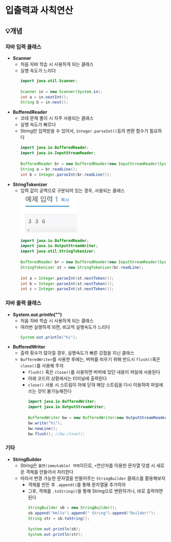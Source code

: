 # 입출력과 사칙연산

## 💡개념

### 자바 입력 클래스
- **Scanner**
  - 처음 자바 학습 시 사용하게 되는 클래스
  - 실행 속도가 느리다
    ```java
    import java.util.Scanner;
      
    Scanner in = new Scanner(System.in);
    int a = in.nextInt();
    String b = in.next();
    ```
- **BufferedReader**
  - 코테 문제 풀이 시 자주 사용되는 클래스
  - 실행 속도가 빠르다
  - String만 입력받을 수 있어서, ```Integer.parseInt()```등의 변환 함수가 필요하다
    ```java
    import java.io.BufferedReader;
    import java.io.InputStreamReader;
    
    BufferedReader br = new BufferedReader(new InputStreamReader(System.in));
    String a = br.readLine();
    int b = Integer.parseInt(br.readLine());
    ```
- **StringTokenizer**
  - 입력 값이 공백으로 구분되어 있는 경우, 사용되는 클래스   
  ![1.png](img%2F1.png)
    ```java
    import java.io.BufferedReader;
    import java.io.OutputStreamWriter;
    import java.util.StringTokenizer;
    
    BufferedReader br = new BufferedReader(new InputStreamReader(System.in));
    StringTokenizer st = new StringTokenizer(br.readLine);
    
    int a = Integer.parseInt(st.nextToken());
    int b = Integer.parseInt(st.nextToken());
    int c = Integer.parseInt(st.nextToken());
    ```

### 자바 출력 클래스
- **System.out.println("")**
  - 처음 자바 학습 시 사용하게 되는 클래스
  - 여러번 실행하게 되면, 비교적 실행속도가 느리다
    ```java
    System.out.println("hi");
    ```
- **BufferedWriter**
  - 출력 횟수가 많아질 경우, 실행속도가 빠른 강점을 지닌 클래스
  - ```BufferedWriter```를 사용한 후에는, 버퍼를 비우기 위해 반드시 ```flush()```혹은 ```close()```를 사용해 주자
    - ```flush()``` 혹은 ```close()```를 사용하면 버퍼에 있던 내용이 파일에 사용된다
    - 아래 코드의 상황에서는 터미널에 출력된다
    - ```close()``` 사용 시 스트림이 아예 닫혀 해당 스트림을 다시 이용하여 파일에 쓰는 것이 불가능해진다
      ```java
      import java.io.BufferedWriter;
      import java.io.OutputStreamWriter;
    
      BufferedWriter bw = new BufferedWriter(new OutputStreamReader(System.out));
      bw.write("hi");
      bw.newLine();
      bw.flush(); //bw.close();
      ```

### 기타
- **StringBuilder**
  - String은 ```불변(immutable) 객체```이므로, ```+```연산자를 이용한 문자열 덧셈 시 새로운 객체를 만들어서 처리한다
  - 따라서 변경 가능한 문자열을 만들어주는 ```StringBuilder``` 클래스를 활용해보자
    - 객체를 만든 후 ```.append()```를 통해 문자열울 추가하자
    - 그후, 객체를 ```.toString()```을 통해 String으로 변환하거나, 바로 출력하면 된다
      ```java
      StringBuilder sb = new StringBuilder();
      sb.append("Hello").append(" String").append("Builder!");
      String str = sb.toString();
      
      System.out.println(sb);
      System.out.println(str);
      ```